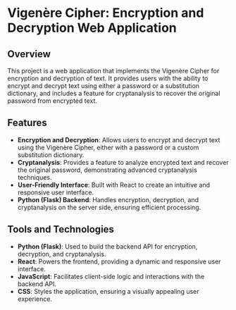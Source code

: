 # Vigenère Cipher: Encryption and Decryption Web Application

## Overview

This project is a web application that implements the Vigenère Cipher for encryption and decryption of text. It provides users with the ability to encrypt and decrypt text using either a password or a substitution dictionary, and includes a feature for cryptanalysis to recover the original password from encrypted text.

## Features

- **Encryption and Decryption**: Allows users to encrypt and decrypt text using the Vigenère Cipher, either with a password or a custom substitution dictionary.
- **Cryptanalysis**: Provides a feature to analyze encrypted text and recover the original password, demonstrating advanced cryptanalysis techniques.
- **User-Friendly Interface**: Built with React to create an intuitive and responsive user interface.
- **Python (Flask) Backend**: Handles encryption, decryption, and cryptanalysis on the server side, ensuring efficient processing.

## Tools and Technologies

- **Python (Flask)**: Used to build the backend API for encryption, decryption, and cryptanalysis.
- **React**: Powers the frontend, providing a dynamic and responsive user interface.
- **JavaScript**: Facilitates client-side logic and interactions with the backend API.
- **CSS**: Styles the application, ensuring a visually appealing user experience.




